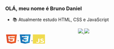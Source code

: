 ### OLÁ, meu nome é Bruno Daniel


- 📚 Atualmente estudo HTML, CSS e JavaScript
 
<div align="center">
  <a href="https://github.com/brunoD4niel">
  <img height="180em" src="https://github-readme-stats.vercel.app/api?username=brunoD4niel&show_icons=true&theme=dark&include_all_commits=true&count_private=true"/>
  <img height="180em" src="https://github-readme-stats.vercel.app/api/top-langs/?username=brunoD4niel&layout=compact&langs_count=7&theme=dark"/>
</div>
    

 
<div>
  
  <img align="center" alt="bruno-HTML" height="30" width="40" src="https://raw.githubusercontent.com/devicons/devicon/master/icons/html5/html5-original.svg">
  <img align="center" alt="bruno-CSS" height="30" width="40" src="https://raw.githubusercontent.com/devicons/devicon/master/icons/css3/css3-original.svg">
  <img align="center" alt="bruno-Js" height="30" width="40" src="https://raw.githubusercontent.com/devicons/devicon/master/icons/javascript/javascript-plain.svg">
  
  
   
</div> 
  
  

  
